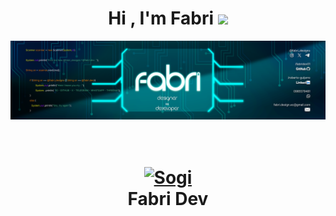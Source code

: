<h1 align="center"><b>Hi , I'm Fabri </b><img src="https://media.giphy.com/media/hvRJCLFzcasrR4ia7z/giphy.gif" width="35"></h1>


![](https://github.com/fabridev01/img/blob/c81ab39dd02a8f4b195f97639c42d84aeb2e874c/BANNER%20FABRI%20DEV%202.png)


<h1 align='center'>
  <br>
  <a href='https://www.youtube.com/watch?v=dQw4w9WgXcQ'><img src='https://i.ibb.co/XYSwTqV/kaguya-modified.png' alt='Sogi' width='200'></a>
  <br>
  Fabri Dev
  <br>
</h1>

